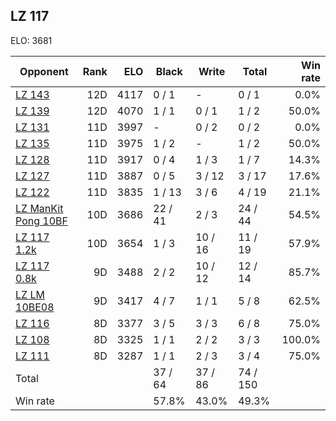 ## LZ 117 ##

ELO: 3681

Opponent | Rank | ELO | Black | Write | Total | Win rate
---------|-----:|----:|-------|-------|-------|-------:
[LZ 143](LZ%20143.md) | 12D | 4117 | 0 / 1 | - | 0 / 1 | 0.0%
[LZ 139](LZ%20139.md) | 12D | 4070 | 1 / 1 | 0 / 1 | 1 / 2 | 50.0%
[LZ 131](LZ%20131.md) | 11D | 3997 | - | 0 / 2 | 0 / 2 | 0.0%
[LZ 135](LZ%20135.md) | 11D | 3975 | 1 / 2 | - | 1 / 2 | 50.0%
[LZ 128](LZ%20128.md) | 11D | 3917 | 0 / 4 | 1 / 3 | 1 / 7 | 14.3%
[LZ 127](LZ%20127.md) | 11D | 3887 | 0 / 5 | 3 / 12 | 3 / 17 | 17.6%
[LZ 122](LZ%20122.md) | 11D | 3835 | 1 / 13 | 3 / 6 | 4 / 19 | 21.1%
[LZ ManKit Pong 10BF](LZ%20ManKit%20Pong%2010BF.md) | 10D | 3686 | 22 / 41 | 2 / 3 | 24 / 44 | 54.5%
[LZ 117 1.2k](LZ%20117%201.2k.md) | 10D | 3654 | 1 / 3 | 10 / 16 | 11 / 19 | 57.9%
[LZ 117 0.8k](LZ%20117%200.8k.md) | 9D | 3488 | 2 / 2 | 10 / 12 | 12 / 14 | 85.7%
[LZ LM 10BE08](LZ%20LM%2010BE08.md) | 9D | 3417 | 4 / 7 | 1 / 1 | 5 / 8 | 62.5%
[LZ 116](LZ%20116.md) | 8D | 3377 | 3 / 5 | 3 / 3 | 6 / 8 | 75.0%
[LZ 108](LZ%20108.md) | 8D | 3325 | 1 / 1 | 2 / 2 | 3 / 3 | 100.0%
[LZ 111](LZ%20111.md) | 8D | 3287 | 1 / 1 | 2 / 3 | 3 / 4 | 75.0%
Total | | | 37 / 64 | 37 / 86 | 74 / 150 | 
Win rate| | | 57.8% | 43.0% | 49.3% | 
